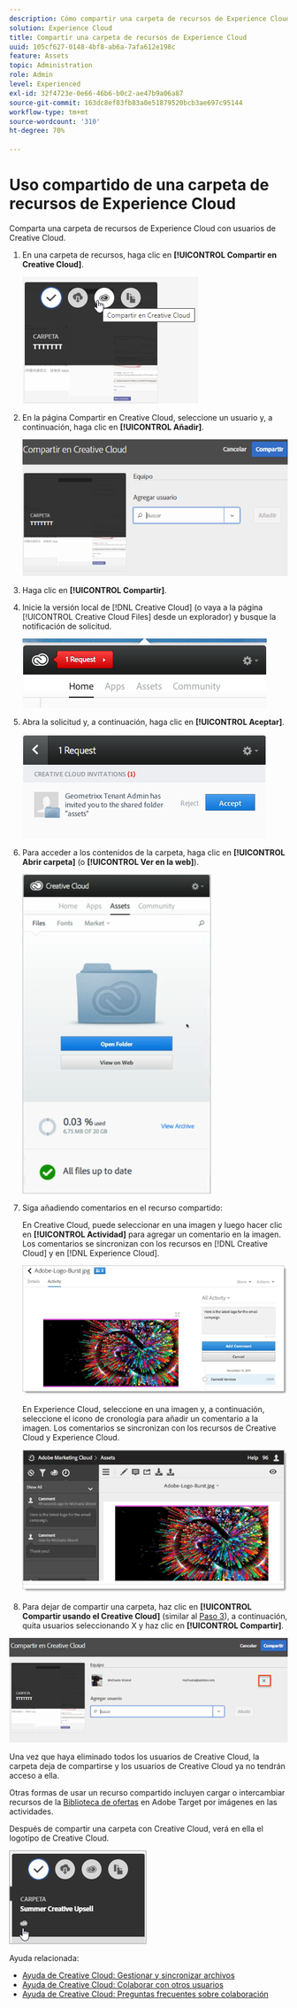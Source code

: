 ```yaml
---
description: Cómo compartir una carpeta de recursos de Experience Cloud con usuarios de Creative Cloud.
solution: Experience Cloud
title: Compartir una carpeta de recursos de Experience Cloud
uuid: 105cf627-0148-4bf8-ab6a-7afa612e198c
feature: Assets
topic: Administration
role: Admin
level: Experienced
exl-id: 32f4723e-0e66-46b6-b0c2-ae47b9a06a87
source-git-commit: 163dc8ef83fb83a0e51879520bcb3ae697c95144
workflow-type: tm+mt
source-wordcount: '310'
ht-degree: 70%

---
```


# Uso compartido de una carpeta de recursos de Experience Cloud

Comparta una carpeta de recursos de Experience Cloud con usuarios de Creative Cloud.

1. En una carpeta de recursos, haga clic en **[!UICONTROL Compartir en Creative Cloud]**.

   ![Compartir en Creative Cloud](../../assets/asset-share-cc.png)
1. En la página Compartir en Creative Cloud, seleccione un usuario y, a continuación, haga clic en **[!UICONTROL Añadir]**.

   ![Adición de un usuario de Creative Cloud](../../assets/asset-share-cc-page.png)

1. Haga clic en **[!UICONTROL Compartir]**.
1. Inicie la versión local de [!DNL Creative Cloud] (o vaya a la página [!UICONTROL Creative Cloud Files] desde un explorador) y busque la notificación de solicitud.

   ![Solicitud de notificación](../../assets/cc_share_request.png)
1. Abra la solicitud y, a continuación, haga clic en **[!UICONTROL Aceptar]**.

   ![Aceptar solicitud](../../assets/cc_share_accept.png)
1. Para acceder a los contenidos de la carpeta, haga clic en **[!UICONTROL Abrir carpeta]** (o **[!UICONTROL Ver en la web]**).

   ![Ver en la Web](../../assets/creative_cloud_open_folder.png)
1. Siga añadiendo comentarios en el recurso compartido:

   En Creative Cloud, puede seleccionar en una imagen y luego hacer clic en **[!UICONTROL Actividad]** para agregar un comentario en la imagen. Los comentarios se sincronizan con los recursos en [!DNL Creative Cloud] y en [!DNL Experience Cloud].

   ![Adición de un comentario en la imagen](../../assets/asset_comment_cc.png)

   En Experience Cloud, seleccione en una imagen y, a continuación, seleccione el icono de cronología para añadir un comentario a la imagen. Los comentarios se sincronizan con los recursos de Creative Cloud y Experience Cloud.

   ![Adición de un comentario en la imagen](../../assets/asset_comment_mac.png)

1. Para dejar de compartir una carpeta, haz clic en **[!UICONTROL Compartir usando el Creative Cloud]** (similar al [Paso 3](share.md)), a continuación, quita usuarios seleccionando X y haz clic en **[!UICONTROL Compartir]**.

![Dejar de compartir una carpeta](../../assets/asset_remove_user.png)

Una vez que haya eliminado todos los usuarios de Creative Cloud, la carpeta deja de compartirse y los usuarios de Creative Cloud ya no tendrán acceso a ella.

Otras formas de usar un recurso compartido incluyen cargar o intercambiar recursos de la [Biblioteca de ofertas](https://experienceleague.adobe.com/docs/target/using/experiences/offers/manage-content.html) en Adobe Target por imágenes en las actividades.

Después de compartir una carpeta con Creative Cloud, verá en ella el logotipo de Creative Cloud.

![Logotipo de Creative Cloud en la carpeta](../../assets/asset-cc-logo.png)

Ayuda relacionada:

* [Ayuda de Creative Cloud: Gestionar y sincronizar archivos](https://helpx.adobe.com/es/creative-cloud/help/sync-creative-cloud-files.html)
* [Ayuda de Creative Cloud: Colaborar con otros usuarios](https://helpx.adobe.com/es/creative-cloud/help/collaboration.html)
* [Ayuda de Creative Cloud: Preguntas frecuentes sobre colaboración](https://helpx.adobe.com/es/creative-cloud/help/collaboration-faq.html)
